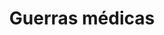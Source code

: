 ﻿---
title: "Guerras médicas"
permalink: periodes_9.html
layout: periode
dataInici: -499
dataFi: -478
sidebar: periodes
pares:
  - 85:
    title: "Grecia clásica"
    dataInici: "(-550)"
    dataFi: "(476)"

  - 88:
    title: "Imperio Aqueménida"
    dataInici: "(-550)"
    dataFi: "(-330)"

fills:
  - 12:
    title: "Revuelta jónica"
    dataInici: "(-499)"
    dataFi: "(-494)"

  - 13:
    title: "Primera guerra médica"
    dataInici: "(-492)"
    dataFi: "(-490)"

  - 14:
    title: "Segunda guerra médica"
    dataInici: "(-480)"
    dataFi: "(-479)"

jocsPrincipals:
  - title: "Plutôt mort que Perse!"
    bggId: 9847
    dataInici: 
    dataFi: 

jocsEscenaris:
jocsEpoca:
jocsEpocaEscenaris:
  - title: "Antike Duellum"
    bggId: 104955
    escenari: "Persian Wars"
    dataInici: 
    dataFi: 

---
